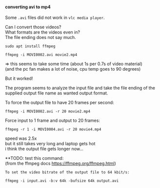 #### converting avi to mp4

Some `.avi` files did not work in `vlc media player`.

Can I convert those videos?\
What formats are the videos even in?\
The file ending does not say much.

```
sudo apt install ffmpeg
```

```
ffmpeg -i MOVI0002.avi movie2.mp4
```
=> this seems to take some time (about 1s per 0.7s of video material)\
(and the pc fan makes a lot of noise, cpu temp goes to 90 degrees)

But it worked!

The program seems to analyze the input file and take the file ending of the supplied output file name as wanted output format.

To force the output file to have 20 frames per second:
```
ffmpeg -i MOVI0002.avi -r 20 movie2.mp4
```

Force input to 1 frame and output to 20 frames:
```
ffmpeg -r 1 -i MOVI0004.avi -r 20 movie4.mp4
```
speed was 2.5x\
but it still takes very long and laptop gets hot\
i think the output file gets longer now...

**TODO: test this command:\
(from the ffmpeg docs https://ffmpeg.org/ffmpeg.html)
```
To set the video bitrate of the output file to 64 kbit/s:

ffmpeg -i input.avi -b:v 64k -bufsize 64k output.avi
```
